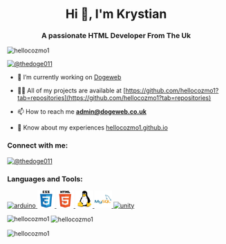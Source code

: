 <h1 align="center">Hi 👋, I'm Krystian</h1>
<h3 align="center">A passionate HTML Developer From The Uk</h3>

<p align="left"> <img src="https://komarev.com/ghpvc/?username=hellocozmo1&label=Profile%20views&color=0e75b6&style=flat" alt="hellocozmo1" /> </p>

<p align="left"> <a href="https://twitter.com/@thedoge011" target="blank"><img src="https://img.shields.io/twitter/follow/@thedoge011?logo=twitter&style=for-the-badge" alt="@thedoge011" /></a> </p>

- 🔭 I’m currently working on [Dogeweb](https://dogeweb.co.uk)

- 👨‍💻 All of my projects are available at [https://github.com/hellocozmo1?tab=repositories](https://github.com/hellocozmo1?tab=repositories)

- 📫 How to reach me **admin@dogeweb.co.uk**

- 📄 Know about my experiences [hellocozmo1.github.io](hellocozmo1.github.io)

<h3 align="left">Connect with me:</h3>
<p align="left">
<a href="https://twitter.com/@thedoge011" target="blank"><img align="center" src="https://raw.githubusercontent.com/rahuldkjain/github-profile-readme-generator/master/src/images/icons/Social/twitter.svg" alt="@thedoge011" height="30" width="40" /></a>
</p>

<h3 align="left">Languages and Tools:</h3>
<p align="left"> <a href="https://www.arduino.cc/" target="_blank" rel="noreferrer"> <img src="https://cdn.worldvectorlogo.com/logos/arduino-1.svg" alt="arduino" width="40" height="40"/> </a> <a href="https://www.w3schools.com/css/" target="_blank" rel="noreferrer"> <img src="https://raw.githubusercontent.com/devicons/devicon/master/icons/css3/css3-original-wordmark.svg" alt="css3" width="40" height="40"/> </a> <a href="https://www.w3.org/html/" target="_blank" rel="noreferrer"> <img src="https://raw.githubusercontent.com/devicons/devicon/master/icons/html5/html5-original-wordmark.svg" alt="html5" width="40" height="40"/> </a> <a href="https://www.linux.org/" target="_blank" rel="noreferrer"> <img src="https://raw.githubusercontent.com/devicons/devicon/master/icons/linux/linux-original.svg" alt="linux" width="40" height="40"/> </a> <a href="https://www.mysql.com/" target="_blank" rel="noreferrer"> <img src="https://raw.githubusercontent.com/devicons/devicon/master/icons/mysql/mysql-original-wordmark.svg" alt="mysql" width="40" height="40"/> </a> <a href="https://unity.com/" target="_blank" rel="noreferrer"> <img src="https://www.vectorlogo.zone/logos/unity3d/unity3d-icon.svg" alt="unity" width="40" height="40"/> </a> </p>

<p><img align="left" src="https://github-readme-stats.vercel.app/api/top-langs?username=hellocozmo1&show_icons=true&theme=dark&locale=en&layout=compact" alt="hellocozmo1" /></p>

<p>&nbsp;<img align="center" src="https://github-readme-stats.vercel.app/api?username=hellocozmo1&show_icons=true&theme=dark&locale=en" alt="hellocozmo1" /></p>

<p><img align="center" src="https://github-readme-streak-stats.herokuapp.com/?user=hellocozmo1&theme=dark" alt="hellocozmo1" /></p>
